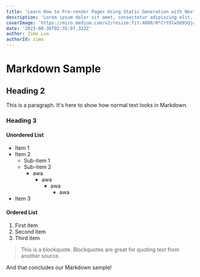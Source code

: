```yaml
---
title: 'Learn How to Pre-render Pages Using Static Generation with Next.js'
description: 'Lorem ipsum dolor sit amet, consectetur adipiscing elit.'
coverImage: 'https://miro.medium.com/v2/resize:fit:4800/0*CrYdlwSQ95QjgGL6'
date: '2023-08-30T02:35:07.322Z'
author: Zimo Luo
authorId: zimo
---
```

# Markdown Sample

## Heading 2

This is a paragraph. It's here to show how normal text looks in Markdown.

### Heading 3

#### Unordered List

- Item 1
- Item 2
  - Sub-item 1
  - Sub-item 2
    - awa
      - awa
        - awa
          - awa
- Item 3

#### Ordered List

1. First item
2. Second item
3. Third item

> This is a blockquote. Blockquotes are great for quoting text from another source.

And that concludes our Markdown sample!

